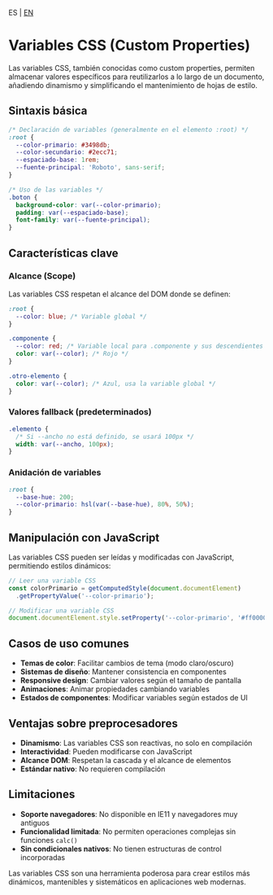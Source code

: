 <!-- MULTILANGUAJE MENU START -->
ES | [EN](https://lckpig.gitbook.io/practical-dev-handbook/css/advanced/css-variables)
<!-- MULTILANGUAJE MENU END -->

# Variables CSS (Custom Properties)

Las variables CSS, también conocidas como custom properties, permiten almacenar valores específicos para reutilizarlos a lo largo de un documento, añadiendo dinamismo y simplificando el mantenimiento de hojas de estilo.

## Sintaxis básica

```css
/* Declaración de variables (generalmente en el elemento :root) */
:root {
  --color-primario: #3498db;
  --color-secundario: #2ecc71;
  --espaciado-base: 1rem;
  --fuente-principal: 'Roboto', sans-serif;
}

/* Uso de las variables */
.boton {
  background-color: var(--color-primario);
  padding: var(--espaciado-base);
  font-family: var(--fuente-principal);
}
```

## Características clave

### Alcance (Scope)

Las variables CSS respetan el alcance del DOM donde se definen:

```css
:root {
  --color: blue; /* Variable global */
}

.componente {
  --color: red; /* Variable local para .componente y sus descendientes */
  color: var(--color); /* Rojo */
}

.otro-elemento {
  color: var(--color); /* Azul, usa la variable global */
}
```

### Valores fallback (predeterminados)

```css
.elemento {
  /* Si --ancho no está definido, se usará 100px */
  width: var(--ancho, 100px);
}
```

### Anidación de variables

```css
:root {
  --base-hue: 200;
  --color-primario: hsl(var(--base-hue), 80%, 50%);
}
```

## Manipulación con JavaScript

Las variables CSS pueden ser leídas y modificadas con JavaScript, permitiendo estilos dinámicos:

```javascript
// Leer una variable CSS
const colorPrimario = getComputedStyle(document.documentElement)
  .getPropertyValue('--color-primario');

// Modificar una variable CSS
document.documentElement.style.setProperty('--color-primario', '#ff0000');
```

## Casos de uso comunes

- **Temas de color**: Facilitar cambios de tema (modo claro/oscuro)
- **Sistemas de diseño**: Mantener consistencia en componentes
- **Responsive design**: Cambiar valores según el tamaño de pantalla
- **Animaciones**: Animar propiedades cambiando variables
- **Estados de componentes**: Modificar variables según estados de UI

## Ventajas sobre preprocesadores

- **Dinamismo**: Las variables CSS son reactivas, no solo en compilación
- **Interactividad**: Pueden modificarse con JavaScript
- **Alcance DOM**: Respetan la cascada y el alcance de elementos
- **Estándar nativo**: No requieren compilación

## Limitaciones

- **Soporte navegadores**: No disponible en IE11 y navegadores muy antiguos
- **Funcionalidad limitada**: No permiten operaciones complejas sin funciones `calc()`
- **Sin condicionales nativos**: No tienen estructuras de control incorporadas

Las variables CSS son una herramienta poderosa para crear estilos más dinámicos, mantenibles y sistemáticos en aplicaciones web modernas. 